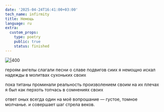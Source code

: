 ```yaml
---
date: '2025-04-24T16:41:00+03:00'
tech_name: infirmity
title: Немощь
language: ru
extra:
  custom_props:
    type: poetry
    public: true
    status: finished
---
```



![|400](/images/Pastedimage20250424164337.png)

героям ангелы слагали песни
о славе подвигов сиих 
я немощно искал надежды
в молитвах сухоньких своих

пока титаны проминали реальность
произволением своим
на их плечах я был как перхоть 
топчась в сомнениях своих

ответ оных всегда один 
на моё вопрошание —
густое, томное молчанье.
и совершает шаг стрела веков.

